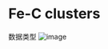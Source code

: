# Fe-C clusters

数据类型
![image](https://user-images.githubusercontent.com/72436032/232264120-53a80338-f0af-442a-b710-c5ba22cb3aaa.png)


